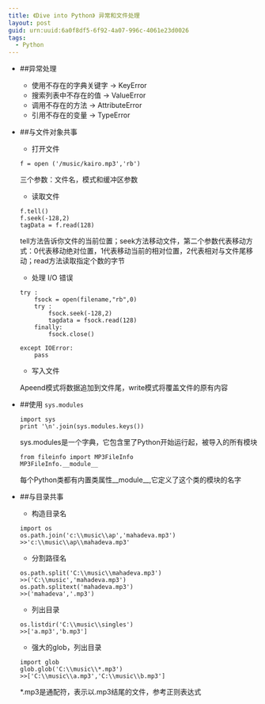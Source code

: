 ```yaml
---
title: 《Dive into Python》 异常和文件处理
layout: post
guid: urn:uuid:6a0f8df5-6f92-4a07-996c-4061e23d0026
tags:
  - Python
---
```


- ##异常处理
    
    - 使用不存在的字典关键字 -> KeyError
    - 搜索列表中不存在的值 -> ValueError
    - 调用不存在的方法 -> AttributeError
    - 引用不存在的变量 -> TypeError
    
- ##与文件对象共事
    
    - 打开文件

    ```
    f = open ('/music/kairo.mp3','rb')
    ```
    三个参数：文件名，模式和缓冲区参数
    
    - 读取文件
    
    ```
    f.tell()
    f.seek(-128,2)
    tagData = f.read(128)
    ```
    tell方法告诉你文件的当前位置；seek方法移动文件，第二个参数代表移动方式：0代表移动绝对位置，1代表移动当前的相对位置，2代表相对与文件尾移动；read方法读取指定个数的字节
    
    - 处理 I/O 错误
    
    ```
    try :
        fsock = open(filename,"rb",0)
        try :
            fsock.seek(-128,2)
            tagdata = fsock.read(128)
        finally:
            fsock.close()
            
    except IOError:
        pass
    ```
    
    - 写入文件
    
    Apeend模式将数据追加到文件尾，write模式将覆盖文件的原有内容
    
- ##使用 `sys.modules`

    ```
    import sys
    print '\n'.join(sys.modules.keys())
    ```
    sys.modules是一个字典，它包含里了Python开始运行起，被导入的所有模块
    
    ```
    from fileinfo import MP3FileInfo
    MP3FileInfo.__module__
    ```
    每个Python类都有内置类属性__module__,它定义了这个类的模块的名字
    
- ##与目录共事

    - 构造目录名
    
    ```
    import os
    os.path.join('c:\\music\\ap','mahadeva.mp3')
    >>'c:\\music\\ap\\mahadeva.mp3'
    ```
    
    - 分割路径名
    
    ```
    os.path.split('C:\\music\\mahadeva.mp3')
    >>('C:\\music','mahadeva.mp3')
    os.path.splitext('mahadeva.mp3')
    >>('mahadeva','.mp3')
    ```
    
    - 列出目录
    
    ```
    os.listdir('C:\\music\\singles')
    >>['a.mp3','b.mp3']
    ```
    
    - 强大的glob，列出目录
    
    ```
    import glob
    glob.glob('C:\\music\\*.mp3')
    >>['C:\\music\\a.mp3','C:\\music\\b.mp3']
    ```
    *.mp3是通配符，表示以.mp3结尾的文件，参考正则表达式
    
    
